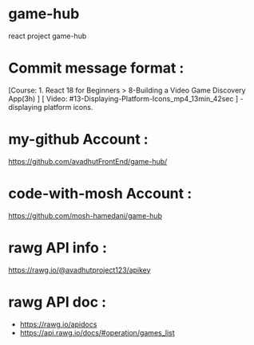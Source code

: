 # game-hub
react project game-hub

# Commit message format : 
[Course: 1. React 18 for Beginners > 8-Building a Video Game Discovery App(3h) ] [ Video: #13-Displaying-Platform-Icons_mp4_13min_42sec ] - displaying platform icons.


# my-github Account : 
https://github.com/avadhutFrontEnd/game-hub/

# code-with-mosh Account : 
https://github.com/mosh-hamedani/game-hub

# rawg API info :
https://rawg.io/@avadhutproject123/apikey

# rawg API doc :
- https://rawg.io/apidocs
- https://api.rawg.io/docs/#operation/games_list
